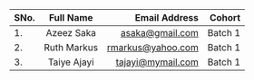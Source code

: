 | SNo.       | Full Name     | Email Address     | Cohort  | 
| ---------  |:-------------:| -----------------:| ------: | 
| 1.         | Azeez Saka    | asaka@gmail.com   | Batch 1 |
| 2.         | Ruth Markus   | rmarkus@yahoo.com | Batch 1 |
| 3.         | Taiye Ajayi   | tajayi@mymail.com | Batch 1 |
